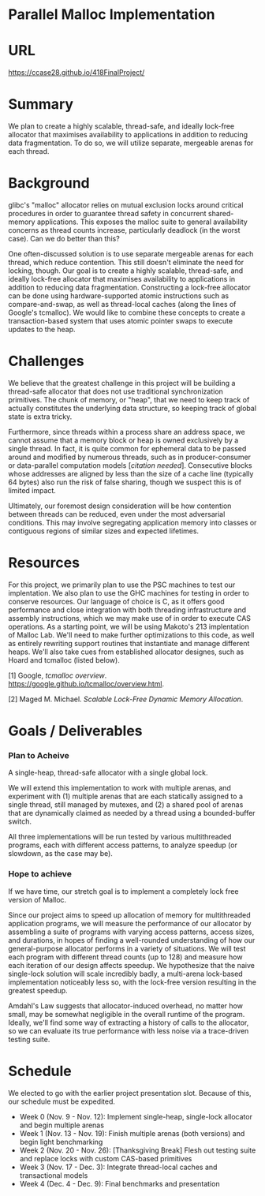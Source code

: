 # Parallel Malloc Implementation

# URL
https://ccase28.github.io/418FinalProject/

# Summary
We plan to create a highly scalable, thread-safe, and ideally lock-free allocator that maximises availability to applications in addition to reducing data fragmentation. To do so, we will utilize separate, mergeable arenas for each thread. 

# Background
glibc's "malloc" allocator relies on mutual exclusion locks around critical procedures in order to guarantee thread safety in concurrent shared-memory applications. This exposes the malloc suite to general availability concerns as thread counts increase, particularly deadlock (in the worst case). Can we do better than this?

One often-discussed solution is to use separate mergeable arenas for each thread, which reduce contention. This still doesn't eliminate the need for locking, though. Our goal is to create a highly scalable, thread-safe, and ideally lock-free allocator that maximises availability to applications in addition to reducing data fragmentation. Constructing a lock-free allocator can be done using hardware-supported atomic instructions such as compare-and-swap, as well as thread-local caches (along the lines of Google's tcmalloc). We would like to combine these concepts to create a transaction-based system that uses atomic pointer swaps to execute updates to the heap.

# Challenges
We believe that the greatest challenge in this project will be building a thread-safe allocator that does not use traditional synchronization primitives. The chunk of memory, or "heap", that we need to keep track of actually constitutes the underlying data structure, so keeping track of global state is extra tricky.

Furthermore, since threads within a process share an address space, we cannot assume that a memory block or heap is owned exclusively by a single thread. In fact, it is quite common for ephemeral data to be passed around and modified by numerous threads, such as in producer-consumer or data-parallel computation models [_citation needed_]. Consecutive blocks whose addresses are aligned by less than the size of a cache line (typically 64 bytes) also run the risk of false sharing, though we suspect this is of limited impact.

Ultimately, our foremost design consideration will be how contention between threads can be reduced, even under the most adversarial conditions. This may involve segregating application memory into classes or contiguous regions of similar sizes and expected lifetimes.

# Resources
 For this project, we primarily plan to use the PSC machines to test our implentation. We also plan to use the GHC machines for testing in order to conserve resources. Our language of choice is C, as it offers good performance and close integration with both threading infrastructure and assembly instructions, which we may make use of in order to execute CAS operations. As a starting point, we will be using Makoto's 213 implentation of Malloc Lab. We'll need to make further optimizations to this code, as well as entirely rewriting support routines that instantiate and manage different heaps. We'll also take cues from established allocator designes, such as Hoard and tcmalloc (listed below).
 
 [1] Google, _tcmalloc overview_. https://google.github.io/tcmalloc/overview.html.
 
 [2] Maged M. Michael. _Scalable Lock-Free Dynamic Memory Allocation_. 
 
# Goals / Deliverables
### Plan to Acheive
A single-heap, thread-safe allocator with a single global lock. 

We will extend this implementation to work with multiple arenas, and experiment with (1) multiple arenas that are each statically assigned to a single thread, still managed by mutexes, and (2) a shared pool of arenas that are dynamically claimed as needed by a thread using a bounded-buffer switch.

All three implementations will be run tested by various multithreaded programs, each with different access patterns, to analyze speedup (or slowdown, as the case may be).

### Hope to achieve
If we have time, our stretch goal is to implement a completely lock free version of Malloc.

Since our project aims to speed up allocation of memory for multithreaded application programs, we will measure the performance of our allocator by assembling a suite of programs with varying access patterns, access sizes, and durations, in hopes of finding a well-rounded understanding of how our general-purpose allocator performs in a variety of situations. We will test each program with different thread counts (up to 128) and measure how each iteration of our design affects speedup. We hypothesize that the naive single-lock solution will scale incredibly badly, a multi-arena lock-based implementation noticeably less so, with the lock-free version resulting in the greatest speedup.

Amdahl's Law suggests that allocator-induced overhead, no matter how small, may be somewhat negligible in the overall runtime of the program. Ideally, we'll find some way of extracting a history of calls to the allocator, so we can evaluate its true performance with less noise via a trace-driven testing suite. 

# Schedule
We elected to go with the earlier project presentation slot. Because of this, our schedule must be expedited. 
* Week 0 (Nov. 9 - Nov. 12): Implement single-heap, single-lock allocator and begin multiple arenas
* Week 1 (Nov. 13 - Nov. 19): Finish multiple arenas (both versions) and begin light benchmarking
* Week 2 (Nov. 20 - Nov. 26): [Thanksgiving Break] Flesh out testing suite and replace locks with custom CAS-based primitives
* Week 3 (Nov. 17 - Dec. 3): Integrate thread-local caches and transactional models
* Week 4 (Dec. 4 - Dec. 9): Final benchmarks and presentation
